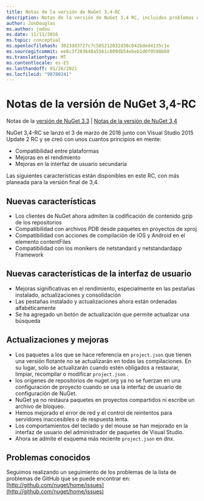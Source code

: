 ```yaml
---
title: Notas de la versión de NuGet 3,4-RC
description: Notas de la versión de NuGet 3,4 RC, incluidos problemas conocidos, correcciones de errores, características agregadas y DCR.
author: JonDouglas
ms.author: jodou
ms.date: 11/11/2016
ms.topic: conceptual
ms.openlocfilehash: 3023dd3727c7c585212032d38c042bded4135c1e
ms.sourcegitcommit: ee6c3f203648a5561c809db54ebeb1d0f0598b68
ms.translationtype: MT
ms.contentlocale: es-ES
ms.lasthandoff: 01/26/2021
ms.locfileid: "98780241"
---
```

# <a name="nuget-34-rc-release-notes"></a>Notas de la versión de NuGet 3,4-RC

Notas de la [versión de NuGet 3,3](../release-notes/nuget-3.3.md)  |  [Notas de la versión de NuGet 3,4](../release-notes/nuget-3.4.md)

NuGet 3,4-RC se lanzó el 3 de marzo de 2016 junto con Visual Studio 2015 Update 2 RC y se creó con unos cuantos principios en mente:

* Compatibilidad entre plataformas
* Mejoras en el rendimiento
* Mejoras en la interfaz de usuario secundaria

Las siguientes características están disponibles en este RC, con más planeada para la versión final de 3,4.

## <a name="new-features"></a>Nuevas características

* Los clientes de NuGet ahora admiten la codificación de contenido gzip de los repositorios
* Compatibilidad con archivos PDB desde paquetes en proyectos de xproj
* Compatibilidad con acciones de compilación de iOS y Android en el elemento contentFiles
* Compatibilidad con los monikers de netstandard y netstandardapp Framework

## <a name="new-user-interface-features"></a>Nuevas características de la interfaz de usuario

* Mejoras significativas en el rendimiento, especialmente en las pestañas instalado, actualizaciones y consolidación
* Las pestañas instalado y actualizaciones ahora están ordenadas alfabéticamente
* Se ha agregado un botón de actualización que permite actualizar una búsqueda

## <a name="updates-and-improvements"></a>Actualizaciones y mejoras

* Los paquetes a los que se hace referencia en `project.json` que tienen una versión flotante no se actualizarán en todas las compilaciones. En su lugar, solo se actualizarán cuando estén obligados a restaurar, limpiar, recompilar o modificar `project.json` .
* los orígenes de repositorios de nuget.org ya no se fuerzan en una configuración de proyecto cuando se usa la interfaz de usuario de configuración de NuGet.
* NuGet ya no restaura paquetes en proyectos compartidos ni escribe un archivo de bloqueo.
* Hemos mejorado el error de red y el control de reintentos para servidores inaccesibles o de respuesta lenta.
* Los comportamientos del teclado y del mouse se han mejorado en la interfaz de usuario del administrador de paquetes de Visual Studio.
* Ahora se admite el esquema más reciente `project.json` en dnx.

## <a name="known-issues"></a>Problemas conocidos

Seguimos realizando un seguimiento de los problemas de la lista de problemas de GitHub que se puede encontrar en: [http://github.com/nuget/home/issues](http://github.com/nuget/home/issues)